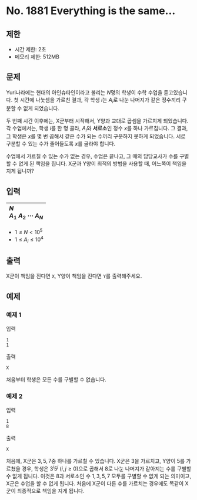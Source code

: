 # No. 1881 Everything is the same...

## 제한

- 시간 제한: 2초
- 메모리 제한: 512MB

## 문제

Yuri나라에는 현대의 아인슈타인이라고 불리는 $N$명의 학생이 수학 수업을 듣고있습니다.
첫 시간에 나눗셈을 가르친 결과, 각 학생 $i$는 $A_i$로 나눈 나머지가 같은 정수끼리 구분할 수 없게 되었습니다.

두 번째 시간 이후에는, X군부터 시작해서, Y양과 교대로 곱셈을 가르치게 되었습니다.
각 수업에서는, 학생 $i$를 한 명 골라, $A_i$와 **서로소**인 정수 $x$를 하나 가르칩니다.
그 결과, 그 학생은 $x$를 몇 번 곱해서 같은 수가 되는 수끼리 구분하지 못하게 되었습니다.
서로 구분할 수 있는 수가 줄어들도록 $x$를 골라야 합니다.

수업에서 가르칠 수 있는 수가 없는 경우, 수업은 끝나고, 그 때의 담당교사가 수를 구별할 수 없게 된 책임을 집니다.
X군과 Y양이 최적의 방법을 사용할 때, 어느쪽이 책임을 지게 됩니까?



## 입력

| $N$<br>$A_1$ $A_2$ $\cdots$ $A_N$ |
| :---- |

- $1 \le N < 10^5$
- $1 \le A_i \le 10^4$

## 출력

X군이 책임을 진다면 `X`, Y양이 책임을 진다면 `Y`를 출력해주세요.

## 예제

### 예제 1

입력

```
1
1
```

출력

```
X
```

처음부터 학생은 모든 수를 구별할 수 없습니다.

### 예제 2

입력

```
1
8
```

출력

```
X
```

처음에, X군은 $3, 5, 7$중 하나를 가르칠 수 있습니다. X군은 $3$을 가르치고, Y양이 $5$를 가르쳤을 경우, 학생은 $3^i5^j$ ($i, j \ge 0$)으로 곱해서 $8$로 나눈 나머지가 같아지는 수를 구별할 수 없게 됩니다. 이것은 $8$과 서로소인 수 $1, 3, 5, 7$ 모두를 구별할 수 없게 되는 의미이고, X군은 수업을 할 수 없게 됩니다. 처음에 X군이 다른 수를 가르치는 경우에도 똑같이 X군이 최종적으로 책임을 지게 됩니다.
